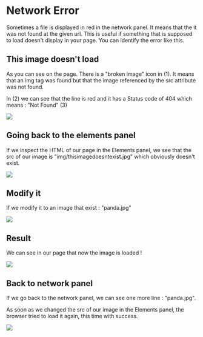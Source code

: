# Network Error

Sometimes a file is displayed in red in the network panel. It means that the it was not found at the given url. This is useful if something that is supposed to load doesn't display in your page. You can identify the error like this.

## This image doesn't load

As you can see on the page. There is a "broken image" icon in (1). It means that an img tag was found but that the image referenced by the src attribute was not found.

In (2) we can see that the line is red and it has a Status code of 404 which means : "Not Found" (3)

![][1]

[1]: .guides/img/network-error/this-image-doesn-t-load.png

## Going back to the elements panel

If we inspect the HTML of our page in the Elements panel, we see that the src of our image is "img/thisimagedoesntexist.jpg" which obviously doesn't exist.

![][2]

[2]: .guides/img/network-error/going-back-to-the-elements-panel.png

## Modify it

If we modify it to an image that exist : "panda.jpg"

![][3]

[3]: .guides/img/network-error/modify-it.png

## Result

We can see in our page that now the image is loaded !

![][4]

[4]: .guides/img/network-error/result.png

## Back to network panel

If we go back to the network panel, we can see one more line : "panda.jpg".

As soon as we changed the src of our image in the Elements panel, the browser tried to load it again, this time with success.

![][5]

[5]: .guides/img/network-error/back-to-network-panel.png